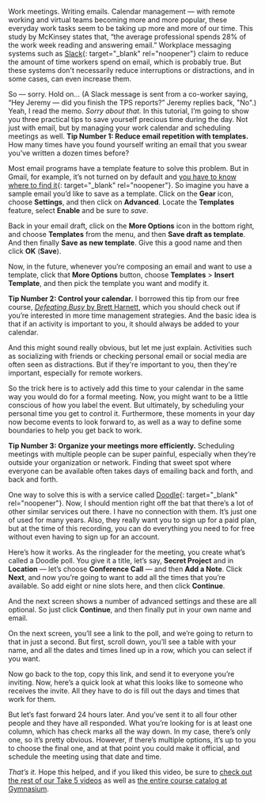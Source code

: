 Work meetings. Writing emails. Calendar management — with remote working and virtual teams becoming more and more popular, these everyday work tasks seem to be taking up more and more of our time. This study by McKinsey states that, “the average professional spends 28% of the work week reading and answering email.” Workplace messaging systems such as [Slack][1]{: target="_blank" rel="noopener"} claim to reduce the amount of time workers spend on email, which is probably true. But these systems don't necessarily reduce interruptions or distractions, and in some cases, can even increase them.

So — sorry. Hold on… (A Slack message is sent from a co-worker saying, “Hey Jeremy — did you finish the TPS reports?” Jeremy replies back, "No".) Yeah, I read the memo. *Sorry about that.*
In this tutorial, I’m going to show you three practical tips to save yourself precious time during the day. Not just with email, but by managing your work calendar and scheduling meetings as well. **Tip Number 1: Reduce email repetition with templates.**  How many times have you found yourself writing an email that you swear you’ve written a dozen times before?

Most email programs have a template feature to solve this problem. But in Gmail, for example, it’s not turned on by default and [you have to know where to find it][2]{: target="_blank" rel="noopener"}. So imagine you have a sample email you’d like to save as a template. Click on the **Gear** icon, choose **Settings**, and then click on **Advanced**. Locate the **Templates** feature, select **Enable** and be sure to *save*.

Back in your email draft, click on the **More Options** icon in the bottom right, and choose **Templates** from the menu, and then **Save draft as template**. And then finally **Save as new template**. Give this a good name and then click **OK** (**Save**).

Now, in the future, whenever you’re composing an email and want to use a template, click that **More Options** button, choose **Templates** > **Insert Template**, and then pick the template you want and modify it.

**Tip Number 2: Control your calendar.** I borrowed this tip from our free course, [<cite>Defeating Busy</cite> by Brett Harnett][3], which you should check out if you’re interested in more time management strategies. And the basic idea is that if an activity is important to you, it should always be added to your calendar.

And this might sound really obvious, but let me just explain. Activities such as socializing with friends or checking personal email or social media are often seen as distractions. But if they're important to you, then they're important, especially for remote workers.

So the trick here is to actively add this time to your calendar in the same way you would do for a formal meeting. Now, you might want to be a little conscious of how you label the event. But ultimately, by scheduling your personal time you get to control it. Furthermore, these moments in your day now become events to look forward to, as well as a way to define some boundaries to help you get back to work.

**Tip Number 3: Organize your meetings more efficiently.** Scheduling meetings with multiple people can be super painful, especially when they’re outside your organization or network. Finding that sweet spot where everyone can be available often takes days of emailing back and forth, and back and forth.

One way to solve this is with a service called [Doodle][4]{: target="_blank" rel="noopener"}. Now, I should mention right off the bat that there’s a lot of other similar services out there. I have no connection with them. It’s just one of used for many years. Also, they really want you to sign up for a paid plan, but at the time of this recording, you can do everything you need to for free without even having to sign up for an account.

Here’s how it works. As the ringleader for the meeting, you create what’s called a Doodle poll. You give it a title, let’s say, **Secret Project** and in **Location** — let’s choose **Conference Call** — and then **Add a Note**. Click **Next**, and now you’re going to want to add all the times that you’re available. So add eight or nine slots here, and then click **Continue**.

And the next screen shows a number of advanced settings and these are all optional. So just click **Continue**, and then finally put in your own name and email.

On the next screen, you’ll see a link to the poll, and we’re going to return to that in just a second. But first, scroll down, you’ll see a table with your name, and all the dates and times lined up in a row, which you can select if you want.

Now go back to the top, copy this link, and send it to everyone you’re inviting. Now, here’s a quick look at what this looks like to someone who receives the invite. All they have to do is fill out the days and times that work for them.

But let’s fast forward 24 hours later. And you’ve sent it to all four other people and they have all responded. What you’re looking for is at least one column, which has check marks all the way down. In my case, there’s only one, so it’s pretty obvious. However, if there’s multiple options, it’s up to you to choose the final one, and at that point you could make it official, and schedule the meeting using that date and time.

*That’s it.* Hope this helped, and if you liked this video, be sure to [check out the rest of our Take 5 videos][5] as well as [the entire course catalog at Gymnasium][6].

[0]: #tutorial-resources
[1]: https://slack.com
[2]: https://support.google.com/a/users/answer/9308990
[3]: /courses/GYM/001/0/about
[4]: https://doodle.com
[5]: /courses/take5/
[6]: /courses/
